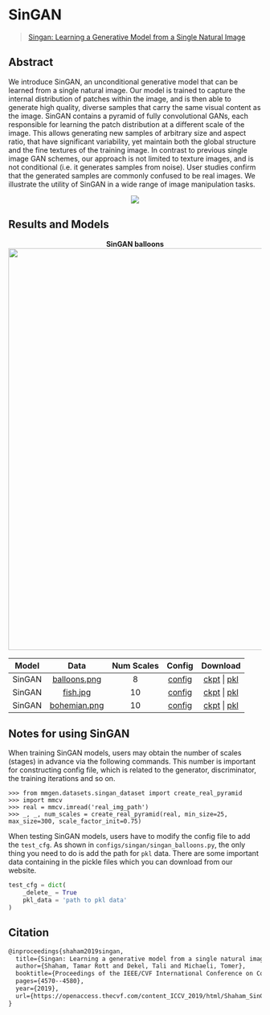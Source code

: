 # SinGAN

> [Singan: Learning a Generative Model from a Single Natural Image](https://openaccess.thecvf.com/content_ICCV_2019/html/Shaham_SinGAN_Learning_a_Generative_Model_From_a_Single_Natural_Image_ICCV_2019_paper.html)

<!-- [ALGORITHM] -->

## Abstract

<!-- [ABSTRACT] -->

We introduce SinGAN, an unconditional generative model that can be learned from a single natural image. Our model is trained to capture the internal distribution of patches within the image, and is then able to generate high quality, diverse samples that carry the same visual content as the image. SinGAN contains a pyramid of fully convolutional GANs, each responsible for learning the patch distribution at a different scale of the image. This allows generating new samples of arbitrary size and aspect ratio, that have significant variability, yet maintain both the global structure and the fine textures of the training image. In contrast to previous single image GAN schemes, our approach is not limited to texture images, and is not conditional (i.e. it generates samples from noise). User studies confirm that the generated samples are commonly confused to be real images. We illustrate the utility of SinGAN in a wide range of image manipulation tasks.

<!-- [IMAGE] -->
<div align=center>
<img src="https://user-images.githubusercontent.com/28132635/143054395-000ceec1-3be9-4447-b4b9-effc9de94c62.JPG"/>
</div>

## Results and Models

<div align="center">
  <b> SinGAN balloons</b>
  <br/>
  <img src="https://user-images.githubusercontent.com/12726765/113702715-7861a900-970c-11eb-9dd8-0743cc30701f.png" width="800"/>
</div>


| Model  |                                       Data                                       | Num Scales |                                               Config                                               |                                                                                                Download                                                                                                 |
| :----: | :------------------------------------------------------------------------------: | :--------: | :------------------------------------------------------------------------------------------------: | :-----------------------------------------------------------------------------------------------------------------------------------------------------------------------------------------------------: |
| SinGAN | [balloons.png](https://download.openmmlab.com/mmgen/dataset/singan/balloons.png) |     8      | [config](https://github.com/open-mmlab/mmgeneration/tree/master/configs/singan/singan_balloons.py) | [ckpt](https://download.openmmlab.com/mmgen/singan/singan_balloons_20210406_191047-8fcd94cf.pth) &#124; [pkl](https://download.openmmlab.com/mmgen/singan/singan_balloons_20210406_191047-8fcd94cf.pkl) |
| SinGAN |  [fish.jpg](https://download.openmmlab.com/mmgen/dataset/singan/fish-crop.jpg)   |     10     |   [config](https://github.com/open-mmlab/mmgeneration/tree/master/configs/singan/singan_fish.py)   |      [ckpt](https://download.openmmlab.com/mmgen/singan/singan_fis_20210406_201006-860d91b6.pth) &#124; [pkl](https://download.openmmlab.com/mmgen/singan/singan_fis_20210406_201006-860d91b6.pkl)      |
| SinGAN | [bohemian.png](https://download.openmmlab.com/mmgen/dataset/singan/bohemian.png) |     10     | [config](https://github.com/open-mmlab/mmgeneration/tree/master/configs/singan/singan_bohemian.py) | [ckpt](https://download.openmmlab.com/mmgen/singan/singan_bohemian_20210406_175439-f964ee38.pth) &#124; [pkl](https://download.openmmlab.com/mmgen/singan/singan_bohemian_20210406_175439-f964ee38.pkl) |


## Notes for using SinGAN

When training SinGAN models, users may obtain the number of scales (stages) in advance via the following commands. This number is important for constructing config file, which is related to the generator, discriminator, the training iterations and so on.

```shell
>>> from mmgen.datasets.singan_dataset import create_real_pyramid
>>> import mmcv
>>> real = mmcv.imread('real_img_path')
>>> _, _, num_scales = create_real_pyramid(real, min_size=25, max_size=300, scale_factor_init=0.75)
```

When testing SinGAN models, users have to modify the config file to add the `test_cfg`. As shown in `configs/singan/singan_balloons.py`, the only thing you need to do is add the path for `pkl` data. There are some important data containing in the pickle files which you can download from our website.

```python
test_cfg = dict(
    _delete_ = True
    pkl_data = 'path to pkl data'
)
```

## Citation

```latex
@inproceedings{shaham2019singan,
  title={Singan: Learning a generative model from a single natural image},
  author={Shaham, Tamar Rott and Dekel, Tali and Michaeli, Tomer},
  booktitle={Proceedings of the IEEE/CVF International Conference on Computer Vision},
  pages={4570--4580},
  year={2019},
  url={https://openaccess.thecvf.com/content_ICCV_2019/html/Shaham_SinGAN_Learning_a_Generative_Model_From_a_Single_Natural_Image_ICCV_2019_paper.html},
}
```
